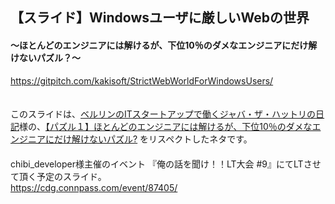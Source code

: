 ## 【スライド】Windowsユーザに厳しいWebの世界    
#### ～ほとんどのエンジニアには解けるが、下位10％のダメなエンジニアにだけ解けないパズル？～    
https://gitpitch.com/kakisoft/StrictWebWorldForWindowsUsers/    
　    　    

このスライドは、[ベルリンのITスタートアップで働くジャバ・ザ・ハットリの日記](http://tango-ruby.hatenablog.com/)様の、[【パズル１】ほとんどのエンジニアには解けるが、下位10％のダメなエンジニアにだけ解けないパズル?](http://tango-ruby.hatenablog.com/entry/2015/11/30/122814) をリスペクトしたネタです。
　    
　    
chibi_developer様主催のイベント
『俺の話を聞け！！LT大会 #9』にてLTさせて頂く予定のスライド。    
https://cdg.connpass.com/event/87405/

